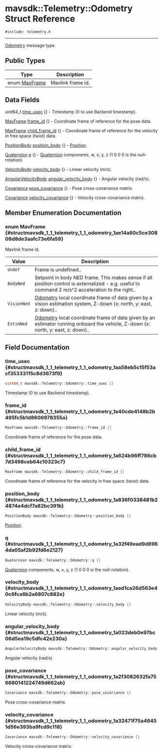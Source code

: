 # mavsdk::Telemetry::Odometry Struct Reference
`#include: telemetry.h`

----


[Odometry](structmavsdk_1_1_telemetry_1_1_odometry.md) message type. 


## Public Types


Type | Description
--- | ---
enum [MavFrame](#structmavsdk_1_1_telemetry_1_1_odometry_1ae14a60c5ce30809d8de3aafc73e6fa59) | Mavlink frame id.

## Data Fields


uint64_t [time_usec](#structmavsdk_1_1_telemetry_1_1_odometry_1aa58eb5c15f53acf35333115c8d3673f9) {} - Timestamp (0 to use Backend timestamp).

[MavFrame](structmavsdk_1_1_telemetry_1_1_odometry.md#structmavsdk_1_1_telemetry_1_1_odometry_1ae14a60c5ce30809d8de3aafc73e6fa59) [frame_id](#structmavsdk_1_1_telemetry_1_1_odometry_1a40cde4148b2b495fc5b1d8606978355a) {} - Coordinate frame of reference for the pose data.

[MavFrame](structmavsdk_1_1_telemetry_1_1_odometry.md#structmavsdk_1_1_telemetry_1_1_odometry_1ae14a60c5ce30809d8de3aafc73e6fa59) [child_frame_id](#structmavsdk_1_1_telemetry_1_1_odometry_1a624b96ff786cb7d3498ceb64c10323c7) {} - Coordinate frame of reference for the velocity in free space (twist) data.

[PositionBody](structmavsdk_1_1_telemetry_1_1_position_body.md) [position_body](#structmavsdk_1_1_telemetry_1_1_odometry_1a836f0338481b24874e4dcf7a82bc391b) {} - [Position](structmavsdk_1_1_telemetry_1_1_position.md).

[Quaternion](structmavsdk_1_1_telemetry_1_1_quaternion.md) [q](#structmavsdk_1_1_telemetry_1_1_odometry_1a32f49ead9d8964da05af2b92fd6e2127) {} - [Quaternion](structmavsdk_1_1_telemetry_1_1_quaternion.md) components, w, x, y, z (1 0 0 0 is the null-rotation).

[VelocityBody](structmavsdk_1_1_telemetry_1_1_velocity_body.md) [velocity_body](#structmavsdk_1_1_telemetry_1_1_odometry_1aed1ca26d563e40c6fca6b2a6807c882e) {} - Linear velocity (m/s).

[AngularVelocityBody](structmavsdk_1_1_telemetry_1_1_angular_velocity_body.md) [angular_velocity_body](#structmavsdk_1_1_telemetry_1_1_odometry_1a023deb0e97bc06d5ea19c5dfc42e230a) {} - Angular velocity (rad/s).

[Covariance](structmavsdk_1_1_telemetry_1_1_covariance.md) [pose_covariance](#structmavsdk_1_1_telemetry_1_1_odometry_1a2f3082632fa756680141224749d662ab) {} - Pose cross-covariance matrix.

[Covariance](structmavsdk_1_1_telemetry_1_1_covariance.md) [velocity_covariance](#structmavsdk_1_1_telemetry_1_1_odometry_1a32471f75a46451d56e393ba9fcd9c118) {} - Velocity cross-covariance matrix.


## Member Enumeration Documentation


### enum MavFrame {#structmavsdk_1_1_telemetry_1_1_odometry_1ae14a60c5ce30809d8de3aafc73e6fa59}


Mavlink frame id.


Value | Description
--- | ---
<span id="structmavsdk_1_1_telemetry_1_1_odometry_1ae14a60c5ce30809d8de3aafc73e6fa59a6bf5613f65a74a7f8388b26adefaef2b"></span> `Undef` | Frame is undefined.. 
<span id="structmavsdk_1_1_telemetry_1_1_odometry_1ae14a60c5ce30809d8de3aafc73e6fa59a91ac262e6e7347fc5f308053580ba3da"></span> `BodyNed` | Setpoint in body NED frame. This makes sense if all position control is externalized - e.g. useful to command 2 m/s^2 acceleration to the right.. 
<span id="structmavsdk_1_1_telemetry_1_1_odometry_1ae14a60c5ce30809d8de3aafc73e6fa59ad394115f3c073008cf8096b81fa37fc9"></span> `VisionNed` | [Odometry](structmavsdk_1_1_telemetry_1_1_odometry.md) local coordinate frame of data given by a vision estimation system, Z-down (x: north, y: east, z: down).. 
<span id="structmavsdk_1_1_telemetry_1_1_odometry_1ae14a60c5ce30809d8de3aafc73e6fa59a605883e5a1cf6c8184abc3de6f16630b"></span> `EstimNed` | [Odometry](structmavsdk_1_1_telemetry_1_1_odometry.md) local coordinate frame of data given by an estimator running onboard the vehicle, Z-down (x: north, y: east, z: down).. 

## Field Documentation


### time_usec {#structmavsdk_1_1_telemetry_1_1_odometry_1aa58eb5c15f53acf35333115c8d3673f9}

```cpp
uint64_t mavsdk::Telemetry::Odometry::time_usec {}
```


Timestamp (0 to use Backend timestamp).


### frame_id {#structmavsdk_1_1_telemetry_1_1_odometry_1a40cde4148b2b495fc5b1d8606978355a}

```cpp
MavFrame mavsdk::Telemetry::Odometry::frame_id {}
```


Coordinate frame of reference for the pose data.


### child_frame_id {#structmavsdk_1_1_telemetry_1_1_odometry_1a624b96ff786cb7d3498ceb64c10323c7}

```cpp
MavFrame mavsdk::Telemetry::Odometry::child_frame_id {}
```


Coordinate frame of reference for the velocity in free space (twist) data.


### position_body {#structmavsdk_1_1_telemetry_1_1_odometry_1a836f0338481b24874e4dcf7a82bc391b}

```cpp
PositionBody mavsdk::Telemetry::Odometry::position_body {}
```


[Position](structmavsdk_1_1_telemetry_1_1_position.md).


### q {#structmavsdk_1_1_telemetry_1_1_odometry_1a32f49ead9d8964da05af2b92fd6e2127}

```cpp
Quaternion mavsdk::Telemetry::Odometry::q {}
```


[Quaternion](structmavsdk_1_1_telemetry_1_1_quaternion.md) components, w, x, y, z (1 0 0 0 is the null-rotation).


### velocity_body {#structmavsdk_1_1_telemetry_1_1_odometry_1aed1ca26d563e40c6fca6b2a6807c882e}

```cpp
VelocityBody mavsdk::Telemetry::Odometry::velocity_body {}
```


Linear velocity (m/s).


### angular_velocity_body {#structmavsdk_1_1_telemetry_1_1_odometry_1a023deb0e97bc06d5ea19c5dfc42e230a}

```cpp
AngularVelocityBody mavsdk::Telemetry::Odometry::angular_velocity_body {}
```


Angular velocity (rad/s).


### pose_covariance {#structmavsdk_1_1_telemetry_1_1_odometry_1a2f3082632fa756680141224749d662ab}

```cpp
Covariance mavsdk::Telemetry::Odometry::pose_covariance {}
```


Pose cross-covariance matrix.


### velocity_covariance {#structmavsdk_1_1_telemetry_1_1_odometry_1a32471f75a46451d56e393ba9fcd9c118}

```cpp
Covariance mavsdk::Telemetry::Odometry::velocity_covariance {}
```


Velocity cross-covariance matrix.

